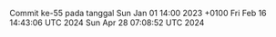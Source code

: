Commit ke-55 pada tanggal Sun Jan 01 14:00 2023 +0100
Fri Feb 16 14:43:06 UTC 2024
Sun Apr 28 07:08:52 UTC 2024
